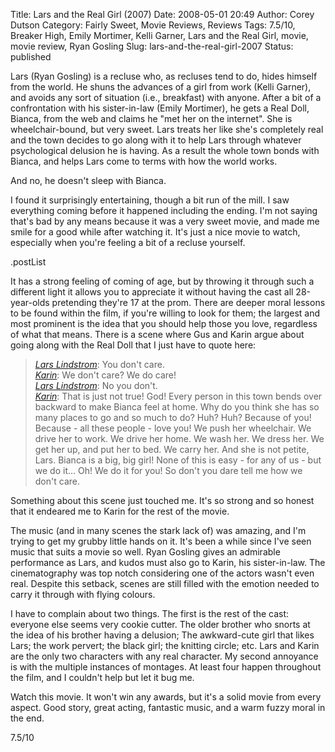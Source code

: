 Title: Lars and the Real Girl (2007)
Date: 2008-05-01 20:49
Author: Corey Dutson
Category: Fairly Sweet, Movie Reviews, Reviews
Tags: 7.5/10, Breaker High, Emily Mortimer, Kelli Garner, Lars and the Real Girl, movie, movie review, Ryan Gosling
Slug: lars-and-the-real-girl-2007
Status: published

Lars (Ryan Gosling) is a recluse who, as recluses tend to do, hides
himself from the world. He shuns the advances of a girl from work (Kelli
Garner), and avoids any sort of situation (i.e., breakfast) with anyone.
After a bit of a confrontation with his sister-in-law (Emily Mortimer),
he gets a Real Doll, Bianca, from the web and claims he "met her on the
internet". She is wheelchair-bound, but very sweet. Lars treats her like
she's completely real and the town decides to go along with it to help
Lars through whatever psychological delusion he is having. As a result
the whole town bonds with Bianca, and helps Lars come to terms with how
the world works.

And no, he doesn't sleep with Bianca.

I found it surprisingly entertaining, though a bit run of the mill. I
saw everything coming before it happened including the ending. I'm not
saying that's bad by any means because it was a very sweet movie, and
made me smile for a good while after watching it. It's just a nice movie
to watch, especially when you're feeling a bit of a recluse yourself.

.postList

It has a strong feeling of coming of age, but by throwing it through
such a different light it allows you to appreciate it without having the
cast all 28-year-olds pretending they're 17 at the prom. There are
deeper moral lessons to be found within the film, if you're willing to
look for them; the largest and most prominent is the idea that you
should help those you love, regardless of what that means. There is a
scene where Gus and Karin argue about going along with the Real Doll
that I just have to quote here:

> *[Lars Lindstrom](http://www.imdb.com/name/nm0331516/)*: You don't
> care.  
>  *[Karin](http://www.imdb.com/name/nm0607865/)*: We don't care? We do
> care!  
>  *[Lars Lindstrom](http://www.imdb.com/name/nm0331516/)*: No you
> don't.  
>  *[Karin](http://www.imdb.com/name/nm0607865/)*: That is just not
> true! God! Every person in this town bends over backward to make
> Bianca feel at home. Why do you think she has so many places to go and
> so much to do? Huh? Huh? Because of you! Because - all these people -
> love you! We push her wheelchair. We drive her to work. We drive her
> home. We wash her. We dress her. We get her up, and put her to bed. We
> carry her. And she is not petite, Lars. Bianca is a big, big girl!
> None of this is easy - for any of us - but we do it... Oh! We do it
> for you! So don't you dare tell me how we don't care.  
>  

Something about this scene just touched me. It's so strong and so honest
that it endeared me to Karin for the rest of the movie.

The music (and in many scenes the stark lack of) was amazing, and I'm
trying to get my grubby little hands on it. It's been a while since I've
seen music that suits a movie so well. Ryan Gosling gives an admirable
performance as Lars, and kudos must also go to Karin, his sister-in-law.
The cinematography was top notch considering one of the actors wasn't
even real. Despite this setback, scenes are still filled with the
emotion needed to carry it through with flying colours.

I have to complain about two things. The first is the rest of the cast:
everyone else seems very cookie cutter. The older brother who snorts at
the idea of his brother having a delusion; The awkward-cute girl that
likes Lars; the work pervert; the black girl; the knitting circle; etc.
Lars and Karin are the only two characters with any real character. My
second annoyance is with the multiple instances of montages. At least
four happen throughout the film, and I couldn't help but let it bug me.

Watch this movie. It won't win any awards, but it's a solid movie from
every aspect. Good story, great acting, fantastic music, and a warm
fuzzy moral in the end.

7.5/10
